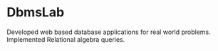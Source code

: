 # DbmsLab
Developed web based database applications for real world problems. Implemented Relational algebra queries.
